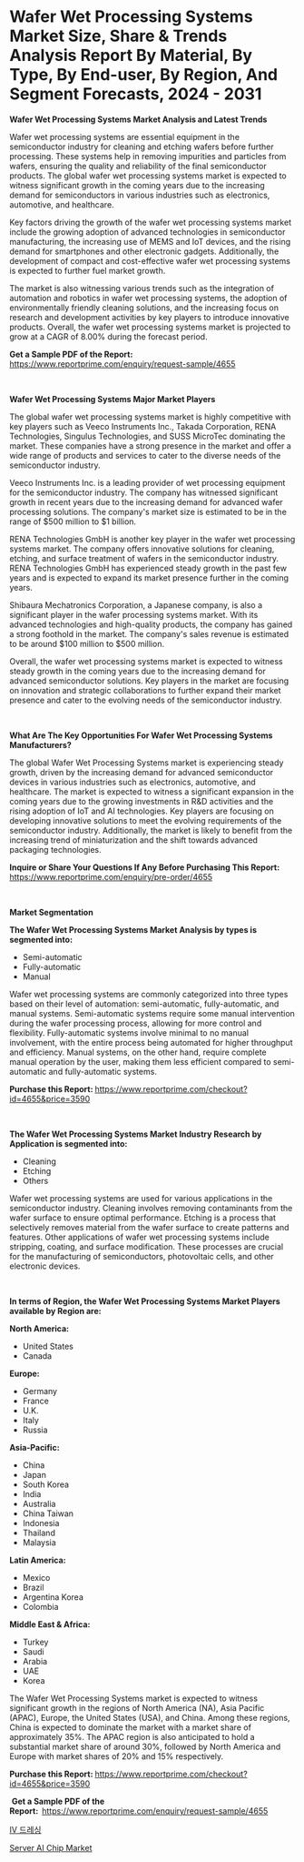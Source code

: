 <p><h1>Wafer Wet Processing Systems Market Size, Share & Trends Analysis Report By Material, By Type, By End-user, By Region, And Segment Forecasts, 2024 - 2031</h1></p><p><strong>Wafer Wet Processing Systems Market Analysis and Latest Trends</strong></p>
<p><p>Wafer wet processing systems are essential equipment in the semiconductor industry for cleaning and etching wafers before further processing. These systems help in removing impurities and particles from wafers, ensuring the quality and reliability of the final semiconductor products. The global wafer wet processing systems market is expected to witness significant growth in the coming years due to the increasing demand for semiconductors in various industries such as electronics, automotive, and healthcare.</p><p>Key factors driving the growth of the wafer wet processing systems market include the growing adoption of advanced technologies in semiconductor manufacturing, the increasing use of MEMS and IoT devices, and the rising demand for smartphones and other electronic gadgets. Additionally, the development of compact and cost-effective wafer wet processing systems is expected to further fuel market growth.</p><p>The market is also witnessing various trends such as the integration of automation and robotics in wafer wet processing systems, the adoption of environmentally friendly cleaning solutions, and the increasing focus on research and development activities by key players to introduce innovative products. Overall, the wafer wet processing systems market is projected to grow at a CAGR of 8.00% during the forecast period.</p></p>
<p><strong>Get a Sample PDF of the Report:&nbsp;</strong> <a href="https://www.reportprime.com/enquiry/request-sample/4655">https://www.reportprime.com/enquiry/request-sample/4655</a></p>
<p>&nbsp;</p>
<p><strong>Wafer Wet Processing Systems Major Market Players</strong></p>
<p><p>The global wafer wet processing systems market is highly competitive with key players such as Veeco Instruments Inc., Takada Corporation, RENA Technologies, Singulus Technologies, and SUSS MicroTec dominating the market. These companies have a strong presence in the market and offer a wide range of products and services to cater to the diverse needs of the semiconductor industry.</p><p>Veeco Instruments Inc. is a leading provider of wet processing equipment for the semiconductor industry. The company has witnessed significant growth in recent years due to the increasing demand for advanced wafer processing solutions. The company's market size is estimated to be in the range of $500 million to $1 billion.</p><p>RENA Technologies GmbH is another key player in the wafer wet processing systems market. The company offers innovative solutions for cleaning, etching, and surface treatment of wafers in the semiconductor industry. RENA Technologies GmbH has experienced steady growth in the past few years and is expected to expand its market presence further in the coming years.</p><p>Shibaura Mechatronics Corporation, a Japanese company, is also a significant player in the wafer processing systems market. With its advanced technologies and high-quality products, the company has gained a strong foothold in the market. The company's sales revenue is estimated to be around $100 million to $500 million.</p><p>Overall, the wafer wet processing systems market is expected to witness steady growth in the coming years due to the increasing demand for advanced semiconductor solutions. Key players in the market are focusing on innovation and strategic collaborations to further expand their market presence and cater to the evolving needs of the semiconductor industry.</p></p>
<p>&nbsp;</p>
<p><strong>What Are The Key Opportunities For Wafer Wet Processing Systems Manufacturers?</strong></p>
<p><p>The global Wafer Wet Processing Systems market is experiencing steady growth, driven by the increasing demand for advanced semiconductor devices in various industries such as electronics, automotive, and healthcare. The market is expected to witness a significant expansion in the coming years due to the growing investments in R&D activities and the rising adoption of IoT and AI technologies. Key players are focusing on developing innovative solutions to meet the evolving requirements of the semiconductor industry. Additionally, the market is likely to benefit from the increasing trend of miniaturization and the shift towards advanced packaging technologies.</p></p>
<p><strong>Inquire or Share Your Questions If Any Before Purchasing This Report:</strong> <a href="https://www.reportprime.com/enquiry/pre-order/4655">https://www.reportprime.com/enquiry/pre-order/4655</a></p>
<p>&nbsp;</p>
<p><strong>Market Segmentation</strong></p>
<p><strong>The Wafer Wet Processing Systems Market Analysis by types is segmented into:</strong></p>
<p><ul><li>Semi-automatic</li><li>Fully-automatic</li><li>Manual</li></ul></p>
<p><p>Wafer wet processing systems are commonly categorized into three types based on their level of automation: semi-automatic, fully-automatic, and manual systems. Semi-automatic systems require some manual intervention during the wafer processing process, allowing for more control and flexibility. Fully-automatic systems involve minimal to no manual involvement, with the entire process being automated for higher throughput and efficiency. Manual systems, on the other hand, require complete manual operation by the user, making them less efficient compared to semi-automatic and fully-automatic systems.</p></p>
<p><strong>Purchase this Report:&nbsp;</strong><a href="https://www.reportprime.com/checkout?id=4655&price=3590">https://www.reportprime.com/checkout?id=4655&price=3590</a></p>
<p>&nbsp;</p>
<p><strong>The Wafer Wet Processing Systems Market Industry Research by Application is segmented into:</strong></p>
<p><ul><li>Cleaning</li><li>Etching</li><li>Others</li></ul></p>
<p><p>Wafer wet processing systems are used for various applications in the semiconductor industry. Cleaning involves removing contaminants from the wafer surface to ensure optimal performance. Etching is a process that selectively removes material from the wafer surface to create patterns and features. Other applications of wafer wet processing systems include stripping, coating, and surface modification. These processes are crucial for the manufacturing of semiconductors, photovoltaic cells, and other electronic devices.</p></p>
<p>&nbsp;</p>
<p><strong>In terms of Region, the Wafer Wet Processing Systems Market Players available by Region are:</strong></p>
<p>
    <p> <strong> North America: </strong>
        <ul>
            <li>United States</li>
            <li>Canada</li>
        </ul>
        </p> 
    <p> <strong> Europe: </strong>
        <ul>
            <li>Germany</li>
            <li>France</li>
            <li>U.K.</li>
            <li>Italy</li>
            <li>Russia</li>
        </ul>
        </p> 
    <p> <strong> Asia-Pacific: </strong>
        <ul>
            <li>China</li>
            <li>Japan</li>
            <li>South Korea</li>
            <li>India</li>
            <li>Australia</li>
            <li>China Taiwan</li>
            <li>Indonesia</li>
            <li>Thailand</li>
            <li>Malaysia</li>
        </ul>
        </p> 
    <p> <strong> Latin America: </strong>
        <ul>
            <li>Mexico</li>
            <li>Brazil</li>
            <li>Argentina Korea</li>
            <li>Colombia</li>
        </ul>
        </p> 
    <p> <strong> Middle East & Africa: </strong>
        <ul>
            <li>Turkey</li>
            <li>Saudi</li>
            <li>Arabia</li>
            <li>UAE</li>
            <li>Korea</li>
        </ul>
    </p>
    </p>
<p><p>The Wafer Wet Processing Systems market is expected to witness significant growth in the regions of North America (NA), Asia Pacific (APAC), Europe, the United States (USA), and China. Among these regions, China is expected to dominate the market with a market share of approximately 35%. The APAC region is also anticipated to hold a substantial market share of around 30%, followed by North America and Europe with market shares of 20% and 15% respectively.</p></p>
<p><strong>Purchase this Report: </strong><a href="https://www.reportprime.com/checkout?id=4655&price=3590">https://www.reportprime.com/checkout?id=4655&price=3590</a></p>
<p>&nbsp;<strong>Get a Sample PDF of the Report:&nbsp;&nbsp;</strong><a href="https://www.reportprime.com/enquiry/request-sample/4655">https://www.reportprime.com/enquiry/request-sample/4655</a></p>
<p><strong></strong></p>
<p><p><a href="https://github.com/vdhdwjyp90142/Market-Research-Report-List-1/blob/main/534152914155.md">IV 드레싱</a></p><p><a href="https://github.com/lbird53714/Market-Research-Report-List-4/blob/main/server-ai-chip-market.md">Server AI Chip Market</a></p></p>